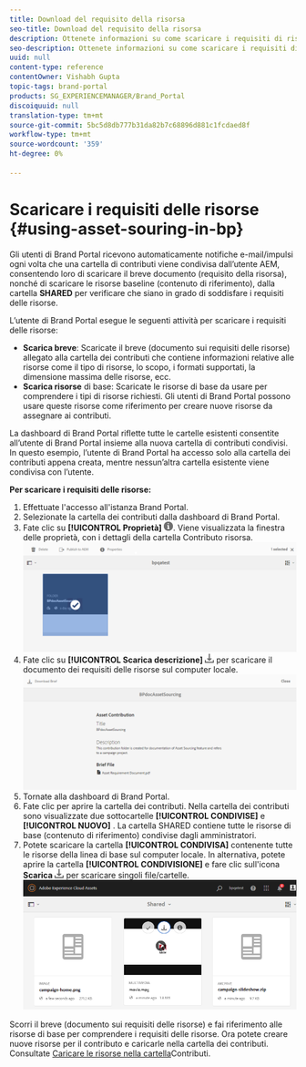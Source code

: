 ```yaml
---
title: Download del requisito della risorsa
seo-title: Download del requisito della risorsa
description: Ottenete informazioni su come scaricare i requisiti di risorse e le risorse di base in Brand Portal.
seo-description: Ottenete informazioni su come scaricare i requisiti di risorse e le risorse di base in Brand Portal.
uuid: null
content-type: reference
contentOwner: Vishabh Gupta
topic-tags: brand-portal
products: SG_EXPERIENCEMANAGER/Brand_Portal
discoiquuid: null
translation-type: tm+mt
source-git-commit: 5bc5d8db777b31da82b7c68896d881c1fcdaed8f
workflow-type: tm+mt
source-wordcount: '359'
ht-degree: 0%

---
```



# Scaricare i requisiti delle risorse {#using-asset-souring-in-bp}

Gli utenti di Brand Portal ricevono automaticamente notifiche e-mail/impulsi ogni volta che una cartella di contributi viene condivisa dall’utente AEM, consentendo loro di scaricare il breve documento (requisito della risorsa), nonché di scaricare le risorse baseline (contenuto di riferimento), dalla cartella **SHARED** per verificare che siano in grado di soddisfare i requisiti delle risorse.

L’utente di Brand Portal esegue le seguenti attività per scaricare i requisiti delle risorse:

* **Scarica breve**: Scaricate il breve (documento sui requisiti delle risorse) allegato alla cartella dei contributi che contiene informazioni relative alle risorse come il tipo di risorse, lo scopo, i formati supportati, la dimensione massima delle risorse, ecc.
* **Scarica risorse** di base: Scaricate le risorse di base da usare per comprendere i tipi di risorse richiesti. Gli utenti di Brand Portal possono usare queste risorse come riferimento per creare nuove risorse da assegnare ai contributi.

La dashboard di Brand Portal riflette tutte le cartelle esistenti consentite all’utente di Brand Portal insieme alla nuova cartella di contributi condivisi. In questo esempio, l’utente di Brand Portal ha accesso solo alla cartella dei contributi appena creata, mentre nessun’altra cartella esistente viene condivisa con l’utente.

**Per scaricare i requisiti delle risorse:**

1. Effettuate l&#39;accesso all&#39;istanza Brand Portal.
1. Selezionate la cartella dei contributi dalla dashboard di Brand Portal.
1. Fate clic su **[!UICONTROL Proprietà]** ![](assets/properties.png). Viene visualizzata la finestra delle proprietà, con i dettagli della cartella Contributo risorsa.
   ![](assets/download-asset-requirement1.png)
1. Fate clic su **[!UICONTROL Scarica descrizione]** ![](assets/download.png) per scaricare il documento dei requisiti delle risorse sul computer locale.
   ![](assets/download-asset-requirement2.png)
1. Tornate alla dashboard di Brand Portal.
1. Fate clic per aprire la cartella dei contributi. Nella cartella dei contributi sono visualizzate due sottocartelle **[!UICONTROL CONDIVISE]** e **[!UICONTROL NUOVO]** . La cartella SHARED contiene tutte le risorse di base (contenuto di riferimento) condivise dagli amministratori.
1. Potete scaricare la cartella **[!UICONTROL CONDIVISA]** contenente tutte le risorse della linea di base sul computer locale.
In alternativa, potete aprire la cartella **[!UICONTROL CONDIVISIONE]** e fare clic sull&#39;icona **Scarica** ![](assets/download.png) per scaricare singoli file/cartelle.
   ![](assets/download-asset-requirement3.png)

Scorri il breve (documento sui requisiti delle risorse) e fai riferimento alle risorse di base per comprendere i requisiti delle risorse. Ora potete creare nuove risorse per il contributo e caricarle nella cartella dei contributi. Consultate [Caricare le risorse nella cartella](brand-portal-upload-assets-to-contribution-folder.md)Contributi.

